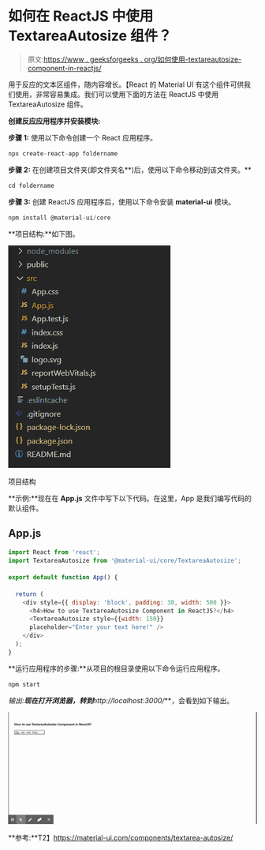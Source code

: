 # 如何在 ReactJS 中使用 TextareaAutosize 组件？

> 原文:[https://www . geeksforgeeks . org/如何使用-textareautosize-component-in-reactjs/](https://www.geeksforgeeks.org/how-to-use-textareaautosize-component-in-reactjs/)

用于反应的文本区组件，随内容增长。【React 的 Material UI 有这个组件可供我们使用，非常容易集成。我们可以使用下面的方法在 ReactJS 中使用 TextareaAutosize 组件。

**创建反应应用程序并安装模块:**

**步骤 1:** 使用以下命令创建一个 React 应用程序。

```jsx
npx create-react-app foldername
```

**步骤 2:** 在创建项目文件夹(即文件夹名**)后，使用以下命令移动到该文件夹。**

```jsx
cd foldername
```

**步骤 3:** 创建 ReactJS 应用程序后，使用以下命令安装 **material-ui** 模块。

```jsx
npm install @material-ui/core
```

**项目结构:**如下图。

![](img/f04ae0d8b722a9fff0bd9bd138b29c23.png)

项目结构

**示例:**现在在 **App.js** 文件中写下以下代码。在这里，App 是我们编写代码的默认组件。

## App.js

```jsx
import React from 'react';
import TextareaAutosize from '@material-ui/core/TextareaAutosize';

export default function App() {

  return (
    <div style={{ display: 'block', padding: 30, width: 500 }}>
      <h4>How to use TextareaAutosize Component in ReactJS?</h4>
      <TextareaAutosize style={{width: 150}} 
      placeholder="Enter your text here!" />
    </div>
  );
}
```

**运行应用程序的步骤:**从项目的根目录使用以下命令运行应用程序。

```jsx
npm start
```

**输出:**现在打开浏览器，转到***http://localhost:3000/***，会看到如下输出。

![](img/192f675be4f77eed22010f11af9ec984.png)

**参考:**T2】https://material-ui.com/components/textarea-autosize/